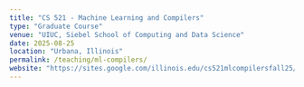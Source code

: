 ```yaml
---
title: "CS 521 - Machine Learning and Compilers"
type: "Graduate Course"
venue: "UIUC, Siebel School of Computing and Data Science"
date: 2025-08-25
location: "Urbana, Illinois"
permalink: /teaching/ml-compilers/
website: "https://sites.google.com/illinois.edu/cs521mlcompilersfall25/home"
---
```


